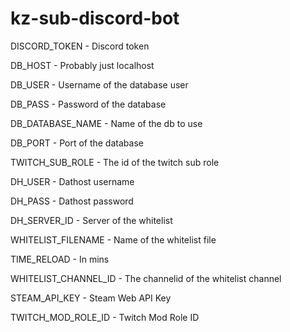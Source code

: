 # kz-sub-discord-bot


DISCORD_TOKEN - Discord token

DB_HOST - Probably just localhost

DB_USER - Username of the database user

DB_PASS - Password of the database

DB_DATABASE_NAME - Name of the db to use

DB_PORT - Port of the database

TWITCH_SUB_ROLE - The id of the twitch sub role

DH_USER - Dathost username

DH_PASS - Dathost password

DH_SERVER_ID - Server of the whitelist

WHITELIST_FILENAME - Name of the whitelist file

TIME_RELOAD - In mins

WHITELIST_CHANNEL_ID - The channelid of the whitelist channel

STEAM_API_KEY - Steam Web API Key

TWITCH_MOD_ROLE_ID - Twitch Mod Role ID